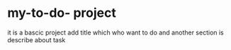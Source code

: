 # my-to-do- project
it is a bascic project add title which who want to do and another section is describe about task 
